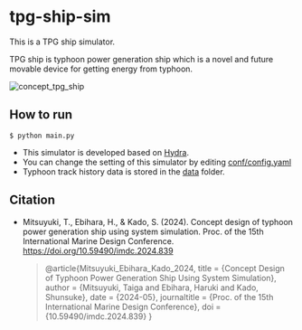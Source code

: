 # tpg-ship-sim

This is a TPG ship simulator.

TPG ship is typhoon power generation ship which is a novel and future movable device for getting energy from typhoon. 

![concept_tpg_ship](https://github.com/mitsuyukiLab/tpg-ship-sim/assets/12507469/6e6a75da-0e18-4e98-9d2b-80659b883408)

## How to run

```shell
$ python main.py
```

- This simulator is developed based on [Hydra](https://hydra.cc/).
- You can change the setting of this simulator by editing [conf/config.yaml](conf/config.yaml)
- Typhoon track history data is stored in the [data](data) folder.

## Citation

- Mitsuyuki, T., Ebihara, H., & Kado, S. (2024). Concept design of typhoon power generation ship using system simulation. Proc. of the 15th International Marine Design Conference. https://doi.org/10.59490/imdc.2024.839

    > @article{Mitsuyuki_Ebihara_Kado_2024,
        title = {Concept Design of Typhoon Power Generation Ship Using System Simulation},
        author = {Mitsuyuki, Taiga and Ebihara, Haruki and Kado, Shunsuke},
        date = {2024-05},
        journaltitle = {Proc. of the 15th International Marine Design Conference},
        doi = {10.59490/imdc.2024.839}
    }